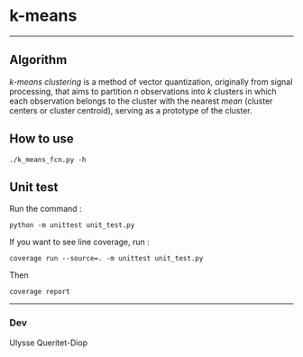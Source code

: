 # k-means

***

## Algorithm
*k-means clustering* is a method of vector quantization, originally from signal processing, that aims to partition *n* observations into *k* clusters in which each observation belongs to the cluster with the nearest *mean* (cluster centers or cluster centroid), serving as a prototype of the cluster.

## How to use
    ./k_means_fcn.py -h

## Unit test
Run the command :

    python -m unittest unit_test.py

If you want to see line coverage, run :

    coverage run --source=. -m unittest unit_test.py

Then

    coverage report

***

### Dev
Ulysse Queritet-Diop